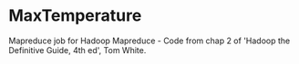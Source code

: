 # MaxTemperature
Mapreduce job for Hadoop Mapreduce - Code from chap 2 of 'Hadoop the Definitive Guide, 4th ed', Tom White.
